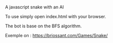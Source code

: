 A javascript snake with an AI

To use simply open index.html with your browser.

The bot is base on the BFS algorithm.

Exemple on : https://briossant.com/Games/Snake/
